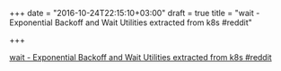 +++
date = "2016-10-24T22:15:10+03:00"
draft = true
title = "wait - Exponential Backoff and Wait Utilities extracted from k8s  #reddit"

+++

<p><a href="https://t.co/C5HYyPqaDC">wait - Exponential Backoff and Wait Utilities extracted from k8s  #reddit</a></p>
